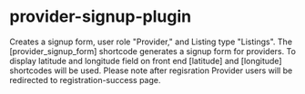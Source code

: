 # provider-signup-plugin
 Creates a signup form, user role "Provider," and Listing type "Listings". The [provider_signup_form] shortcode generates a signup form for providers. To display latitude and longitude field on front end [latitude] and [longitude] shortcodes will be used. Please note after regisration Provider users will be redirected to registration-success page.
